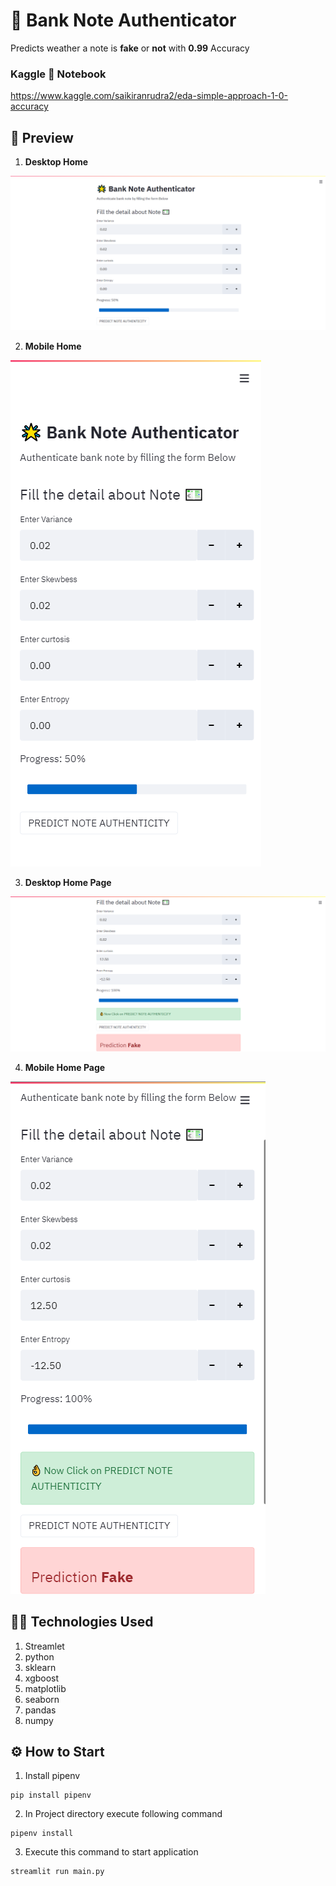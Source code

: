 # 🌟 Bank Note Authenticator

Predicts weather a note is **fake** or **not** with **0.99** Accuracy

### Kaggle 📕 Notebook
https://www.kaggle.com/saikiranrudra2/eda-simple-approach-1-0-accuracy

## 🚀 Preview
1. **Desktop Home**

![home page](./readmeAssets/desktop_ui.png)

2. **Mobile Home**

![home page](./readmeAssets/mobile_ui.png)

3. **Desktop Home Page**

![home page](./readmeAssets/desktop_output.png)

4. **Mobile Home Page**

![home page](./readmeAssets/mobile_out.png)


## 👩‍💻 Technologies Used

1. Streamlet
2. python
3. sklearn
4. xgboost
5. matplotlib
6. seaborn
7. pandas
8. numpy

## ⚙ How to Start

1. Install pipenv
```commandline
pip install pipenv
```
2. In Project directory execute following command
```commandline
pipenv install
```
3. Execute this command to start application
```commandline
streamlit run main.py
```
